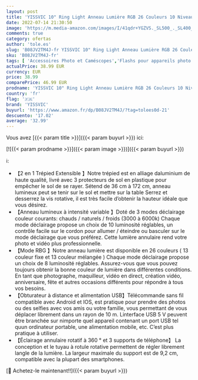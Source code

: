 ```yaml
---
layout: post
title: 'YISSVIC 10" Ring Light Anneau Lumière RGB 26 Couleurs 10 Niveaux de Luminosité avec Trépied Réglable Télécommande pour Selfie Youtube Vidéo'
date: 2022-07-14 21:30:50
image: 'https://m.media-amazon.com/images/I/41qdr+YGZVS._SL500_._SL400_.jpg'
comments: true
category: ofertas
author: 'tole.es'
slug: 'B08JV2TM4J-fr YISSVIC 10" Ring Light Anneau Lumière RGB 26 Couleurs 10...'
sku: 'B08JV2TM4J-fr'
tags: [ 'Accessoires Photo et Caméscopes','Flashs pour appareils photo','High-Tech','Photo et caméscopes','yissvic','🇫🇷', ]
actualPrice: 38.99 EUR
currency: EUR
price: 38.99
comparePrice: 46.99 EUR
prodname: 'YISSVIC 10" Ring Light Anneau Lumière RGB 26 Couleurs 10 Niveaux de Luminosité avec Trépied Réglable Télécommande pour Selfie Youtube Vidéo'
country: 'fr'
flag: '🇫🇷'
brand: 'YISSVIC'
buyurl: 'https://www.amazon.fr/dp/B08JV2TM4J/?tag=tolees0d-21'
descuento: '17.02'
average: '32.99'
---
```


Vous avez [{{< param title >}}]({{< param buyurl >}}) ici:

[![{{< param prodname >}}]({{< param image >}})]({{< param buyurl >}})

ℹ️:

- 【2 en 1 Trépied Extensible 】Notre trépied est en alliage daluminium de haute qualité, livré avec 3 protecteurs de sol en plastique pour empêcher le sol de se rayer. Sétend de 36 cm à 172 cm, anneau lumineux peut se tenir sur le sol et mettre sur la table Serrez et desserrez la vis rotative, il est très facile d’obtenir la hauteur idéale que vous désirez.
- 【Anneau lumineux à intensité variable 】Doté de 3 modes déclairage couleur courants: chauds / naturels / froids (3000 à 6000k) Chaque mode déclairage propose un choix de 10 luminosité réglables, un contrôle facile sur le cordon pour allumer / éteindre ou basculer sur le mode déclairage que vous préférez. Cette lumière annulaire rend votre photo et vidéo plus professionnelle.
- 【Mode RBG 】Notre anneau lumière est disponible en 26 couleurs ( 13 couleur fixe et 13 couleur mélangée ) Chaque mode déclairage propose un choix de 8 luminosité réglables. Assurez-vous que vous pouvez toujours obtenir la bonne couleur de lumière dans différentes conditions. En tant que photographe, maquilleur, vidéo en direct, création vidéo, anniversaire, fête et autres occasions différents pour répondre à tous vos besoins.
- 【Obturateur à distance et alimentation USB】Télécommande sans fil compatible avec Android et IOS, est pratique pour prendre des photos ou des selfies avec vos amis ou votre famille, vous permettant de vous déplacer librement dans un rayon de 10 m. Linterface USB 5 V peuvent être branchée sur nimporte quel appareil contenant un port USB tel quun ordinateur portable, une alimentation mobile, etc. C’est plus pratique à utiliser.
- 【Éclairage annulaire rotatif à 360 ° et 3 supports de téléphone】 La conception et le tuyau à rotule rotative permettent de régler librement langle de la lumière. La largeur maximale du support est de 9,2 cm, compatible avec la plupart des smartphones.

[🛒 Achetez-le maintenant!!]({{< param buyurl >}})
